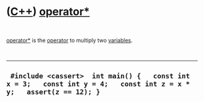 



 

 

 

 

 

([C++](Cpp.htm)) [operator\*](CppOperatorMultiply.htm)
======================================================

 

[operator\*](CppOperatorMultiply.htm) is the [operator](CppOperator.htm)
to multiply two [variables](CppVariable.htm).

 

  -----------------------------------------------------------------------------------------------------------------------
  ` #include <cassert>  int main() {   const int x = 3;   const int y = 4;   const int z = x * y;   assert(z == 12); }`
  -----------------------------------------------------------------------------------------------------------------------

 

 

 

 

 





 



